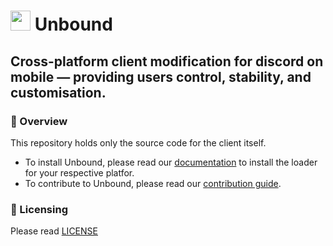 # <img src="https://github.com/unbound-mod/assets/blob/main/logo/logo.png?raw=true" style="width: 2rem"> Unbound

##  Cross-platform client modification for discord on mobile — providing users control, stability, and customisation.

### 📱 Overview

This repository holds only the source code for the client itself.

- To install Unbound, please read our [documentation](https://docs.unbound.rip/overview) to install the loader for your respective platfor.
- To contribute to Unbound, please read our [contribution guide](https://github.com/unbound-mod/client/blob/main/CONTRIBUTING.md).

### 📖 Licensing

Please read [LICENSE](https://github.com/unbound-mod/client/blob/main/LICENSE)
